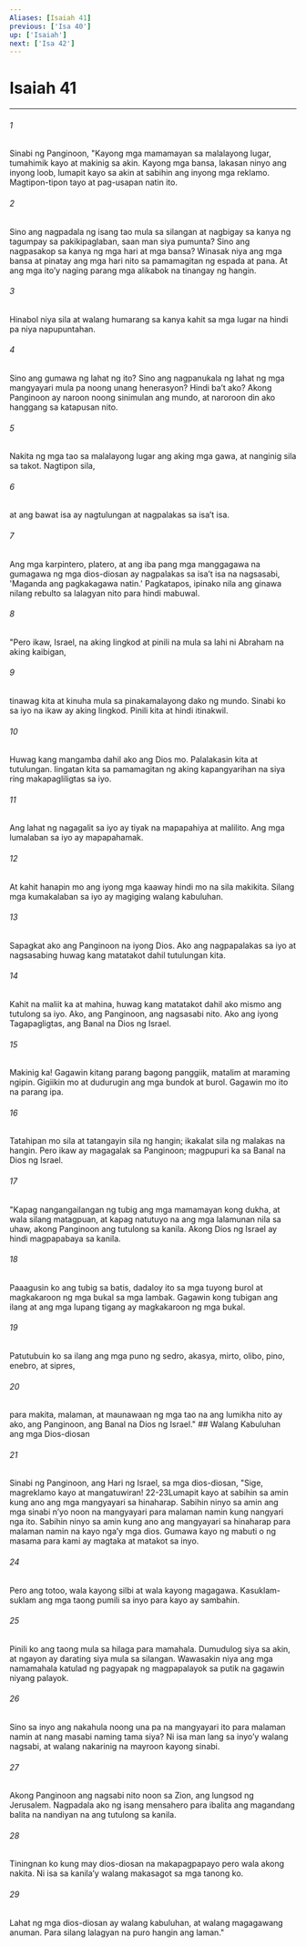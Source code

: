 ```yaml
---
Aliases: [Isaiah 41]
previous: ['Isa 40']
up: ['Isaiah']
next: ['Isa 42']
---
```

# Isaiah 41

***






















###### 1 










Sinabi ng Panginoon, "Kayong mga mamamayan sa malalayong lugar, tumahimik kayo at makinig sa akin. Kayong mga bansa, lakasan ninyo ang inyong loob, lumapit kayo sa akin at sabihin ang inyong mga reklamo. Magtipon-tipon tayo at pag-usapan natin ito. 





















###### 2 










Sino ang nagpadala ng isang tao mula sa silangan at nagbigay sa kanya ng tagumpay sa pakikipaglaban, saan man siya pumunta? Sino ang nagpasakop sa kanya ng mga hari at mga bansa? Winasak niya ang mga bansa at pinatay ang mga hari nito sa pamamagitan ng espada at pana. At ang mga itoʼy naging parang mga alikabok na tinangay ng hangin. 





















###### 3 










Hinabol niya sila at walang humarang sa kanya kahit sa mga lugar na hindi pa niya napupuntahan. 





















###### 4 










Sino ang gumawa ng lahat ng ito? Sino ang nagpanukala ng lahat ng mga mangyayari mula pa noong unang henerasyon? Hindi baʼt ako? Akong Panginoon ay naroon noong sinimulan ang mundo, at naroroon din ako hanggang sa katapusan nito. 





















###### 5 










Nakita ng mga tao sa malalayong lugar ang aking mga gawa, at nanginig sila sa takot. Nagtipon sila, 





















###### 6 










at ang bawat isa ay nagtulungan at nagpalakas sa isaʼt isa. 





















###### 7 










Ang mga karpintero, platero, at ang iba pang mga manggagawa na gumagawa ng mga dios-diosan ay nagpalakas sa isaʼt isa na nagsasabi, 'Maganda ang pagkakagawa natin.' Pagkatapos, ipinako nila ang ginawa nilang rebulto sa lalagyan nito para hindi mabuwal. 





















###### 8 










"Pero ikaw, Israel, na aking lingkod at pinili na mula sa lahi ni Abraham na aking kaibigan, 





















###### 9 










tinawag kita at kinuha mula sa pinakamalayong dako ng mundo. Sinabi ko sa iyo na ikaw ay aking lingkod. Pinili kita at hindi itinakwil. 





















###### 10 










Huwag kang mangamba dahil ako ang Dios mo. Palalakasin kita at tutulungan. Iingatan kita sa pamamagitan ng aking kapangyarihan na siya ring makapagliligtas sa iyo. 





















###### 11 










Ang lahat ng nagagalit sa iyo ay tiyak na mapapahiya at malilito. Ang mga lumalaban sa iyo ay mapapahamak. 





















###### 12 










At kahit hanapin mo ang iyong mga kaaway hindi mo na sila makikita. Silang mga kumakalaban sa iyo ay magiging walang kabuluhan. 





















###### 13 










Sapagkat ako ang Panginoon na iyong Dios. Ako ang nagpapalakas sa iyo at nagsasabing huwag kang matatakot dahil tutulungan kita. 





















###### 14 










Kahit na maliit ka at mahina, huwag kang matatakot dahil ako mismo ang tutulong sa iyo. Ako, ang Panginoon, ang nagsasabi nito. Ako ang iyong Tagapagligtas, ang Banal na Dios ng Israel. 





















###### 15 










Makinig ka! Gagawin kitang parang bagong panggiik, matalim at maraming ngipin. Gigiikin mo at dudurugin ang mga bundok at burol. Gagawin mo ito na parang ipa. 





















###### 16 










Tatahipan mo sila at tatangayin sila ng hangin; ikakalat sila ng malakas na hangin. Pero ikaw ay magagalak sa Panginoon; magpupuri ka sa Banal na Dios ng Israel. 





















###### 17 










"Kapag nangangailangan ng tubig ang mga mamamayan kong dukha, at wala silang matagpuan, at kapag natutuyo na ang mga lalamunan nila sa uhaw, akong Panginoon ang tutulong sa kanila. Akong Dios ng Israel ay hindi magpapabaya sa kanila. 





















###### 18 










Paaagusin ko ang tubig sa batis, dadaloy ito sa mga tuyong burol at magkakaroon ng mga bukal sa mga lambak. Gagawin kong tubigan ang ilang at ang mga lupang tigang ay magkakaroon ng mga bukal. 





















###### 19 










Patutubuin ko sa ilang ang mga puno ng sedro, akasya, mirto, olibo, pino, enebro, at sipres, 





















###### 20 










para makita, malaman, at maunawaan ng mga tao na ang lumikha nito ay ako, ang Panginoon, ang Banal na Dios ng Israel." ## Walang Kabuluhan ang mga Dios-diosan 





















###### 21 










Sinabi ng Panginoon, ang Hari ng Israel, sa mga dios-diosan, "Sige, magreklamo kayo at mangatuwiran! 22-23Lumapit kayo at sabihin sa amin kung ano ang mga mangyayari sa hinaharap. Sabihin ninyo sa amin ang mga sinabi nʼyo noon na mangyayari para malaman namin kung nangyari nga ito. Sabihin ninyo sa amin kung ano ang mangyayari sa hinaharap para malaman namin na kayo ngaʼy mga dios. Gumawa kayo ng mabuti o ng masama para kami ay magtaka at matakot sa inyo. 





















###### 24 










Pero ang totoo, wala kayong silbi at wala kayong magagawa. Kasuklam-suklam ang mga taong pumili sa inyo para kayo ay sambahin. 





















###### 25 










Pinili ko ang taong mula sa hilaga para mamahala. Dumudulog siya sa akin, at ngayon ay darating siya mula sa silangan. Wawasakin niya ang mga namamahala katulad ng pagyapak ng magpapalayok sa putik na gagawin niyang palayok. 





















###### 26 










Sino sa inyo ang nakahula noong una pa na mangyayari ito para malaman namin at nang masabi naming tama siya? Ni isa man lang sa inyoʼy walang nagsabi, at walang nakarinig na mayroon kayong sinabi. 





















###### 27 










Akong Panginoon ang nagsabi nito noon sa Zion, ang lungsod ng Jerusalem. Nagpadala ako ng isang mensahero para ibalita ang magandang balita na nandiyan na ang tutulong sa kanila. 





















###### 28 










Tiningnan ko kung may dios-diosan na makapagpapayo pero wala akong nakita. Ni isa sa kanilaʼy walang makasagot sa mga tanong ko. 





















###### 29 










Lahat ng mga dios-diosan ay walang kabuluhan, at walang magagawang anuman. Para silang lalagyan na puro hangin ang laman."
